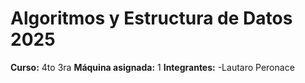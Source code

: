 # Algoritmos y Estructura de Datos 2025
**Curso:** 4to 3ra
**Máquina asignada:** 1
**Integrantes:**
-Lautaro Peronace
